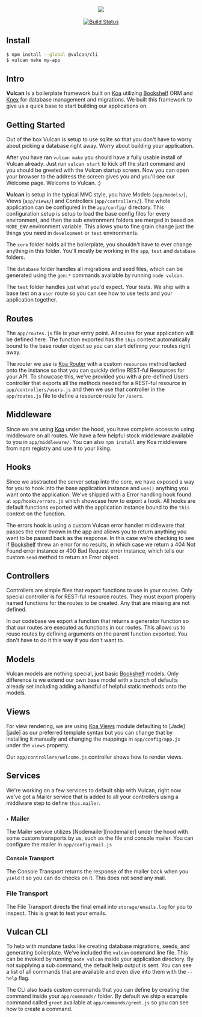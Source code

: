 <div align="center">
  <img src="http://i.imgur.com/oYGzAXZ.png">
  <br><br>
  <a href='https://semaphoreci.com/azide/wifey'> <img src='https://semaphoreci.com/api/v1/azide/wifey/branches/master/shields_badge.svg' alt='Build Status'></a>
</div>

## Install
```sh
$ npm install --global @vulcan/cli
$ vulcan make my-app
```

## Intro
**Vulcan** Is a boilerplate framework built on [Koa][koa] utilizing [Bookshelf][bookshelf] ORM and [Knex][knex] for database management and migrations. We built this framework to give us a quick base to start building our applications on.

## Getting Started
Out of the box Vulcan is setup to use sqlite so that you don't have to worry about picking a database right away. Worry about building your application.

After you have ran `vulcan make` you should have a fully usable install of Vulcan already. Just run `vulcan start` to kick off the start command and you should be greeted with the Vulcan startup screen. Now you can open your browser to the address the screen gives you and you'll see our Welcome page. Welcome to Vulcan. :)

**Vulcan** is setup in the typical MVC style, you have Models (`app/models/`), Views (`app/views/`) and Controllers (`app/controllers/`). The whole application can be configured in the `app/config/` directory. This configuration setup is setup to load the base config files for every environment, and then the sub environment folders are merged in based on `NODE_ENV` environment variable. This allows you to fine grain change just the things you need in `development` or `test` environments.

The `core` folder holds all the boilerplate, you shouldn't have to ever change anything in this folder. You'll mostly be working in the `app`, `test` and `database` folders.

The `database` folder handles all migrations and seed files, which can be generated using the `gen:*` commands available by running `node vulcan`.

The `test` folder handles just what you'd expect. Your tests. We ship with a base test on a `user` route so you can see how to use tests and your application together.

## Routes
The `app/routes.js` file is your entry point. All routes for your application will be defined here. The function exported has the `this` context automatically bound to the base router object so you can start defining your routes right away.

The router we use is [Koa Router][koa-router] with a custom `resources` method tacked onto the instance so that you can quickly define REST-ful Resources for your API. To showcase this, we've provided you with a pre-defined Users controller that exports all the methods needed for a REST-ful resource in `app/controllers/users.js` and then we use that controller in the `app/routes.js` file to define a resource route for `/users`.

## Middleware
Since we are using [Koa][koa] under the hood, you have complete access to using middleware on all routes. We have a few helpful stock middleware available to you in `app/middleware/`. You can also `npm install` any Koa middleware from npm registry and use it to your liking.

## Hooks
Since we abstracted the server setup into the core, we have exposed a way for you to hook into the base application instance and `use()` anything you want onto the application. We've shipped with a Error handling hook found at `app/hooks/errors.js` which showcase how to export a hook. All hooks are default functions exported with the application instance bound to the `this` context on the function.

The errors hook is using a custom Vulcan error handler middleware that passes the error thrown in the app and allows you to return anything you want to be passed back as the response. In this case we're checking to see if [Bookshelf][bookshelf] threw an error for no results, in which case we return a 404 Not Found error instance or 400 Bad Request error instance, which tells our custom `send` method to return an Error object.

## Controllers
Controllers are simple files that export functions to use in your routes. Only special controller is for REST-ful resource routes. They must export properly named functions for the routes to be created. Any that are missing are not defined.

In our codebase we export a function that returns a generator function so that our routes are executed as functions in our routes. This allows us to reuse routes by defining arguments on the parent function exported. You don't have to do it this way if you don't want to.

## Models
Vulcan models are nothing special, just basic [Bookshelf][bookshelf] models. Only difference is we extend our own base model with a bunch of defaults already set including adding a handful of helpful static methods onto the models.

## Views
For view rendering, we are using [Koa Views][koa-views] module defaulting to [Jade][jade] as our preferred template syntax but you can change that by installing it manually and changing the mappings in `app/config/app.js` under the `views` property.

Our `app/controllers/welcome.js` controller shows how to render views.

## Services
We're working on a few services to default ship with Vulcan, right now we've got a Mailer service that is added to all your controllers using a middlware step to define `this.mailer`.

### ‣ Mailer
The Mailer service utilizes [Nodemailer][nodemailer] under the hood with some custom transports by us, such as the file and console mailer. You can configure the mailer in `app/config/mail.js`

#### Console Transport
The Console Transport returns the response of the mailer back when you `yield` it so you can do checks on it. This does not send any mail.

### File Transport
The File Transport directs the final email into `storage/emails.log` for you to inspect. This is great to test your emails.

## Vulcan CLI
To help with mundane tasks like creating database migrations, seeds, and generating boilerplate. We've included the `vulcan` command line file. This can be invoked by running `node vulcan` inside your application directory. By not supplying a sub command, the default help output is sent. You can see a list of all commands that are available and even dive into them with the `--help` flag.

The CLI also loads custom commands that you can define by creating the command inside your `app/commands/` folder. By default we ship a example command called `greet` available at `app/commands/greet.js` so you can see how to create a command.

[koa]: http://koajs.com
[bookshelf]: http://bookshelfjs.org
[knex]: http://knexjs.org
[koa-router]: https://github.com/alexmingoia/koa-router
[koa-views]: https://github.com/queckezz/koa-views

